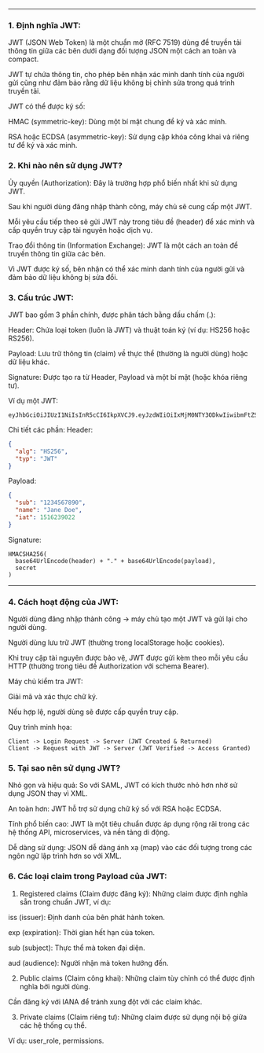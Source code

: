 
---
### 1. Định nghĩa JWT:
JWT (JSON Web Token) là một chuẩn mở (RFC 7519) dùng để truyền tải thông tin giữa các bên dưới dạng đối tượng JSON một cách an toàn và compact.

JWT tự chứa thông tin, cho phép bên nhận xác minh danh tính của người gửi cũng như đảm bảo rằng dữ liệu không bị chỉnh sửa trong quá trình truyền tải.

JWT có thể được ký số:

HMAC (symmetric-key): Dùng một bí mật chung để ký và xác minh.

RSA hoặc ECDSA (asymmetric-key): Sử dụng cặp khóa công khai và riêng tư để ký và xác minh.

### 2. Khi nào nên sử dụng JWT?
Ủy quyền (Authorization):
Đây là trường hợp phổ biến nhất khi sử dụng JWT.

Sau khi người dùng đăng nhập thành công, máy chủ sẽ cung cấp một JWT.

Mỗi yêu cầu tiếp theo sẽ gửi JWT này trong tiêu đề (header) để xác minh và cấp quyền truy cập tài nguyên hoặc dịch vụ.

Trao đổi thông tin (Information Exchange):
JWT là một cách an toàn để truyền thông tin giữa các bên.

Vì JWT được ký số, bên nhận có thể xác minh danh tính của người gửi và đảm bảo dữ liệu không bị sửa đổi.

### 3. Cấu trúc JWT:
JWT bao gồm 3 phần chính, được phân tách bằng dấu chấm (.):

Header: Chứa loại token (luôn là JWT) và thuật toán ký (ví dụ: HS256 hoặc RS256).

Payload: Lưu trữ thông tin (claim) về thực thể (thường là người dùng) hoặc dữ liệu khác.

Signature: Được tạo ra từ Header, Payload và một bí mật (hoặc khóa riêng tư).

Ví dụ một JWT:
```
eyJhbGciOiJIUzI1NiIsInR5cCI6IkpXVCJ9.eyJzdWIiOiIxMjM0NTY3ODkwIiwibmFtZSI6IkphbmUgRG9lIiwiaWF0IjoxNTE2MjM5MDIyfQ.SflKxwRJSMeKKF2QT4fwpMeJf36POk6yJV_adQssw5c
```
Chi tiết các phần:
Header:
```json
{
  "alg": "HS256",
  "typ": "JWT"
}
```
Payload:
```json
{
  "sub": "1234567890",
  "name": "Jane Doe",
  "iat": 1516239022
}
```
Signature:
```
HMACSHA256(
  base64UrlEncode(header) + "." + base64UrlEncode(payload),
  secret
)
```
---
### 4. Cách hoạt động của JWT:
Người dùng đăng nhập thành công → máy chủ tạo một JWT và gửi lại cho người dùng.

Người dùng lưu trữ JWT (thường trong localStorage hoặc cookies).

Khi truy cập tài nguyên được bảo vệ, JWT được gửi kèm theo mỗi yêu cầu HTTP (thường trong tiêu đề Authorization với schema Bearer).

Máy chủ kiểm tra JWT:

Giải mã và xác thực chữ ký.

Nếu hợp lệ, người dùng sẽ được cấp quyền truy cập.

Quy trình minh họa:
```
Client -> Login Request -> Server (JWT Created & Returned)
Client -> Request with JWT -> Server (JWT Verified -> Access Granted)
```
### 5. Tại sao nên sử dụng JWT?
Nhỏ gọn và hiệu quả: So với SAML, JWT có kích thước nhỏ hơn nhờ sử dụng JSON thay vì XML.

An toàn hơn: JWT hỗ trợ sử dụng chữ ký số với RSA hoặc ECDSA.

Tính phổ biến cao: JWT là một tiêu chuẩn được áp dụng rộng rãi trong các hệ thống API, microservices, và nền tảng di động.

Dễ dàng sử dụng: JSON dễ dàng ánh xạ (map) vào các đối tượng trong các ngôn ngữ lập trình hơn so với XML.

### 6. Các loại claim trong Payload của JWT:

1. Registered claims (Claim được đăng ký):
Những claim được định nghĩa sẵn trong chuẩn JWT, ví dụ:

iss (issuer): Định danh của bên phát hành token.

exp (expiration): Thời gian hết hạn của token.

sub (subject): Thực thể mà token đại diện.

aud (audience): Người nhận mà token hướng đến.

2. Public claims (Claim công khai):
Những claim tùy chỉnh có thể được định nghĩa bởi người dùng.

Cần đăng ký với IANA để tránh xung đột với các claim khác.

3. Private claims (Claim riêng tư):
Những claim được sử dụng nội bộ giữa các hệ thống cụ thể.

Ví dụ: user_role, permissions.

